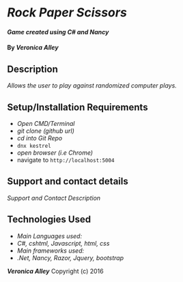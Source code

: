 # _Rock Paper Scissors_

#### _Game created using C# and Nancy_

#### By _**Veronica Alley**_

## Description

_Allows the user to play against randomized computer plays._

## Setup/Installation Requirements

* _Open CMD/Terminal_
* _git clone (github url)_
* _cd into Git Repo_
* `dnx kestrel`
* _open browser (i.e Chrome)_
* navigate to `http://localhost:5004`

## Support and contact details

_Support and Contact Description_

## Technologies Used

* _Main Languages used:_
* _C#, cshtml, Javascript, html, css_
* _Main frameworks used:_
* _.Net, Nancy, Razor, Jquery, bootstrap_

**_Veronica Alley_** Copyright (c) 2016
